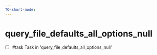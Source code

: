 ```yaml
---
TQ-short-mode:
---
```


# query_file_defaults_all_options_null

- [ ] #task Task in 'query_file_defaults_all_options_null'
